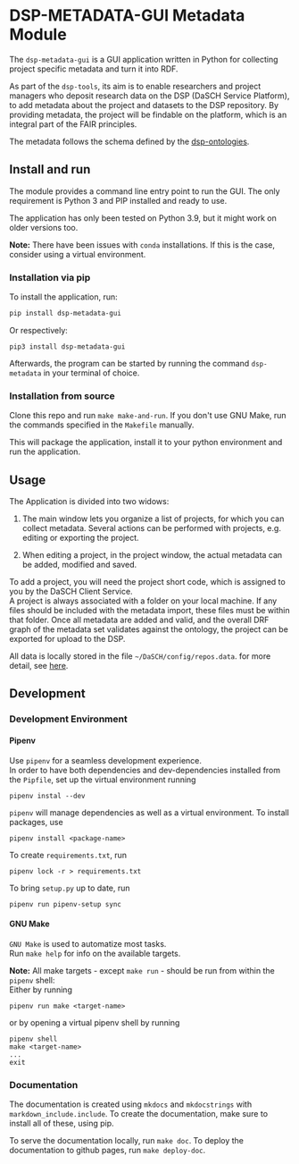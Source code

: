 # DSP-METADATA-GUI Metadata Module

The `dsp-metadata-gui` is a GUI application written in Python for collecting project specific metadata 
and turn it into RDF.

As part of the `dsp-tools`, its aim is to enable researchers and project managers who deposit research data on the DSP (DaSCH Service Platform), to add metadata about the project and datasets to the DSP repository. By providing metadata, the project will be findable on the platform, which is an integral part of the FAIR principles.

The metadata follows the schema defined by the [dsp-ontologies](https://github.com/dasch-swiss/dsp-ontologies).



## Install and run

The module provides a command line entry point to run the GUI. The only requirement is Python 3 and PIP installed and ready to use.

The application has only been tested on Python 3.9, but it might work on older versions too.

__Note:__ There have been issues with `conda` installations. If this is the case, consider using a virtual environment.


### Installation via pip

To install the application, run:

```bash
pip install dsp-metadata-gui
```

Or respectively:

```shell
pip3 install dsp-metadata-gui
```

Afterwards, the program can be started by running the command `dsp-metadata` in your terminal of choice.


### Installation from source

Clone this repo and run `make make-and-run`. If you don't use GNU Make, run the commands specified in the `Makefile` manually.

This will package the application, install it to your python environment and run the application.



## Usage

The Application is divided into two widows:

1. The main window lets you organize a list of projects, for which you can collect metadata. Several actions can be performed with projects, e.g. editing or exporting the project.

2. When editing a project, in the project window, the actual metadata can be added, modified and saved.

To add a project, you will need the project short code, which is assigned to you by the DaSCH Client Service.  
A project is always associated with a folder on your local machine. If any files should be included with the metadata import, these files must be within that folder.
Once all metadata are added and valid, and the overall DRF graph of the metadata set validates against the ontology, the project can be exported for upload to the DSP.

All data is locally stored in the file `~/DaSCH/config/repos.data`. for more detail, see [here](https://dasch-swiss.github.io/dsp-metadata-gui/list_view/#local-data-storage).



## Development

### Development Environment

#### Pipenv

Use `pipenv` for a seamless development experience.  
In order to have both dependencies and dev-dependencies installed from the `Pipfile`, set up the virtual environment running
```
pipenv instal --dev
```

`pipenv` will manage dependencies as well as a virtual environment. To install packages, use
```
pipenv install <package-name>
```

To create `requirements.txt`, run 
```
pipenv lock -r > requirements.txt
```

To bring `setup.py` up to date, run
```
pipenv run pipenv-setup sync
```

#### GNU Make

`GNU Make` is used to automatize most tasks.  
Run `make help` for info on the available targets.

__Note:__ All make targets - except `make run` - should be run from within the `pipenv` shell:  
Either by running
```
pipenv run make <target-name>
```
or by opening a virtual pipenv shell by running
```
pipenv shell
make <target-name>
...
exit
```


### Documentation

The documentation is created using `mkdocs` and `mkdocstrings` with `markdown_include.include`. To create the documentation, make sure to install all of these, using pip.

To serve the documentation locally, run `make doc`. To deploy the documentation to github pages, run `make deploy-doc`.


